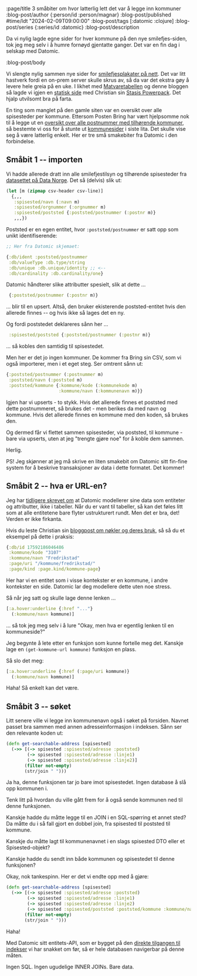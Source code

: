 :page/title 3 småbiter om hvor latterlig lett det var å legge inn kommuner
:blog-post/author {:person/id :person/magnar}
:blog-post/published #time/ldt "2024-02-09T09:00:00"
:blog-post/tags [:datomic :clojure]
:blog-post/series {:series/id :datomic}
:blog-post/description

Da vi nylig lagde egne sider for hver kommune på den nye smilefjes-siden, tok
jeg meg selv i å humre fornøyd gjentatte ganger. Det var en fin dag i selskap
med Datomic.

:blog-post/body

Vi slengte nylig sammen nye sider for [smilefjesplakater på
nett](https://smilefjes.mattilsynet.no/). Det var litt hastverk fordi en on-prem
server skulle skrus av, så da var det ekstra gøy å levere hele greia på en uke.
I likhet med [Matvaretabellen](https://www.matvaretabellen.no) og denne bloggen
så lagde vi igjen en [statisk side](/lange-flate-filer/) med Christian sin
[Stasis Powerpack](https://github.com/cjohansen/powerpack). Det hjalp
utvilsomt bra på farta.

En ting som manglet på den gamle siten var en oversikt over alle spisesteder per
kommune. Ettersom Posten Bring har vært hjelpsomme nok til å legge ut en
[oversikt over alle postnummer med tilhørende
kommuner](https://www.bring.no/tjenester/adressetjenester/postnummer/postnummertabeller-veiledning),
så bestemte vi oss for å stunte ut
[kommunesider](https://smilefjes.mattilsynet.no/kommune/fredrikstad/) i siste
lita. Det skulle vise seg å være latterlig enkelt. Her er tre små smakebiter fra
Datomic i den forbindelse.

## Småbit 1 -- importen

Vi hadde allerede dratt inn alle smilefjestilsyn og tilhørende spisesteder fra
[datasettet på Data
Norge](https://data.norge.no/datasets/288aa74c-e3d3-492e-9ede-e71503b3bfd9). Det
så (delvis) slik ut:

```clj
(let [m (zipmap csv-header csv-line)]
  {,,,
   :spisested/navn (:navn m)
   :spisested/orgnummer (:orgnummer m)
   :spisested/poststed {:poststed/postnummer (:postnr m)}
   ,,,})
```

Poststed er en egen entitet, hvor `:poststed/postnummer` er satt opp som unikt
identifiserende:

```clj
;; Her fra Datomic skjemaet:

{:db/ident :poststed/postnummer
 :db/valueType :db.type/string
 :db/unique :db.unique/identity ;; <--
 :db/cardinality :db.cardinality/one}
```

Datomic håndterer slike attributter spesielt, slik at dette ...

```clj
 {:poststed/postnummer (:postnr m)}
```

... blir til en upsert. Altså, den bruker ekisterende poststed-entitet hvis den
allerede finnes -- og hvis ikke så lages det en ny.

Og fordi poststedet deklareres sånn her ...

```clj
 :spisested/poststed {:poststed/postnummer (:postnr m)}
```

... så kobles den samtidig til spisestedet.

Men her er det jo ingen kommuner. De kommer fra Bring sin CSV, som vi også
importerer, men i et eget steg. Ser omtrent sånn ut:

```clj
{:poststed/postnummer (:postnummer m)
 :poststed/navn (:poststed m)
 :poststed/kommune {:kommune/kode (:kommunekode m)
                    :kommune/navn (:kommunenavn m)}}
```

Igjen har vi upserts - to stykk. Hvis det allerede finnes et poststed med dette
postnummeret, så brukes det - men berikes da med navn og kommune. Hvis det
allerede finnes en kommune med den koden, så brukes den.

Og dermed får vi flettet sammen spisesteder, via poststed, til kommune - bare
via upserts, uten at jeg "trengte gjøre noe" for å koble dem sammen.

Herlig.

PS! Jeg skjønner at jeg må skrive en liten smakebit om Datomic sitt fin-fine
system for å beskrive transaksjoner av data i dette formatet. Det kommer!

## Småbit 2 -- hva er URL-en?

Jeg har [tidligere skrevet om](/smak-av-datomic/) at Datomic modellerer sine
data som entiteter og attributter, ikke i tabeller. Når du er vant til tabeller,
så kan det føles litt som at alle entitetene bare flyter ustrukturert rundt. Men det
er bra, det! Verden er ikke firkanta.

Hvis du leste Christian sin [bloggpost om nøkler og deres bruk](/nokler/), så så
du et eksempel på dette i praksis:

```clj
{:db/id 17592186046486
 :kommune/kode "3107"
 :kommune/navn "Fredrikstad"
 :page/uri "/kommune/fredrikstad/"
 :page/kind :page.kind/kommune-page}
```

Her har vi en entitet som i visse kontekster er en kommune, i andre kontekster
en side. Datomic lar deg modellere dette uten noe stress.

Så når jeg satt og skulle lage denne lenken ...

```clj
[:a.hover:underline {:href "..."}
  (:kommune/navn kommune)]
```

... så tok jeg meg selv i å lure "Okay, men hva er egentlig lenken til en
kommuneside?"

Jeg begynte å lete etter en funksjon som kunne fortelle meg det. Kanskje lage
en `(get-kommune-url kommune)` funksjon en plass.

Så slo det meg:

```clj
[:a.hover:underline {:href (:page/uri kommune)}
  (:kommune/navn kommune)]
```

Haha! Så enkelt kan det være.

## Småbit 3 -- søket

Litt senere ville vi legge inn kommunenavn også i søket på forsiden. Navnet
passet bra sammen med annen adresseinformasjon i indeksen. Sånn ser den
relevante koden ut:

```clj
(defn get-searchable-address [spisested]
  (->> [(-> spisested :spisested/adresse :poststed)
        (-> spisested :spisested/adresse :linje1)
        (-> spisested :spisested/adresse :linje2)]
       (filter not-empty)
       (str/join " ")))
```

Ja ha, denne funksjonen tar jo bare imot spisestedet. Ingen database å slå opp
kommunen i.

Tenk litt på hvordan du ville gått frem for å også sende kommunen ned til denne
funksjonen.

Kanskje hadde du måtte legge til en JOIN i en SQL-spørring et annet sted? Da
måtte du i så fall gjort en dobbel join, fra spisested til poststed til kommune.

Kanskje du måtte lagt til kommunenavnet i en slags spisested DTO eller et
Spisested-objekt?

Kanskje hadde du sendt inn både kommunen og spisestedet til denne funksjonen?

Okay, nok tankespinn. Her er det vi endte opp med å gjøre:

```clj
(defn get-searchable-address [spisested]
  (->> [(-> spisested :spisested/adresse :poststed)
        (-> spisested :spisested/adresse :linje1)
        (-> spisested :spisested/adresse :linje2)
        (-> spisested :spisested/poststed :poststed/kommune :kommune/navn)]
       (filter not-empty)
       (str/join " ")))
```

Haha!

Med Datomic sitt entitets-API, som er bygget på den [direkte tilgangen til
indekser](/en-dekonstruert-database/) vi har snakket om før, så er hele
databasen navigerbar på denne måten.

Ingen SQL. Ingen ugudelige INNER JOINs. Bare data.
